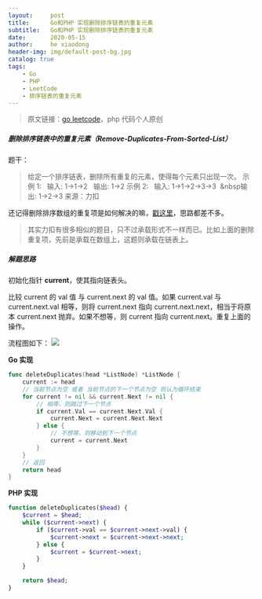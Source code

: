 ```yaml
---
layout:     post
title:      Go和PHP 实现删除排序链表的重复元素
subtitle:   Go和PHP 实现删除排序链表的重复元素
date:       2020-05-15
author:     he xiaodong
header-img: img/default-post-bg.jpg
catalog: true
tags:
    - Go
    - PHP
    - LeetCode
    - 排序链表的重复元素
---
```


> 原文链接：[go leetcode](https://github.com/wx-satellite/go-leetcode)，php 代码个人原创

##### 删除排序链表中的重复元素（Remove-Duplicates-From-Sorted-List）
题干：
>给定一个排序链表，删除所有重复的元素，使得每个元素只出现一次。
示例 1:
&nbsp;&nbsp;输入: 1->1->2
&nbsp;&nbsp;输出: 1->2
示例 2:
&nbsp;&nbsp;输入: 1->1->2->3->3
&nbsp;&nbsp输出: 1->2->3
来源：力扣

还记得删除排序数组的重复项是如何解决的嘛，[戳这里](https://learnku.com/articles/43366 "戳这里")，思路都差不多。
> 其实力扣有很多相似的题目，只不过承载形式不一样而已。比如上面的删除重复项，先前是承载在数组上，这题则承载在链表上。

##### 解题思路
初始化指针 **current**，使其指向链表头。

比较 current 的 val 值 与 current.next 的 val 值。如果 current.val 与 current.next.val 相等，则将 current.next 指向 current.next.next，相当于将原本 current.next 抛弃。如果不想等，则 current 指向 current.next。重复上面的操作。

流程图如下：
![](https://cdn.learnku.com/uploads/images/202005/13/21280/OCLACYrif6.jpg!large)


**Go 实现**
```go
func deleteDuplicates(head *ListNode) *ListNode {
    current := head
    // 当前节点为空 或者 当前节点的下一个节点为空 则认为循环结束
    for current != nil && current.Next != nil {
        // 相等，则跳过下一个节点
        if current.Val == current.Next.Val {
            current.Next = current.Next.Next
        } else {
            // 不想等，则移动到下一个节点
            current = current.Next
        }
    }
    // 返回
    return head
}
```


**PHP 实现**
```php
function deleteDuplicates($head) {
    $current = $head;
    while ($current->next) {
        if ($current->val == $current->next->val) {
            $current->next = $current->next->next;
        } else {
            $current = $current->next;
        }
    }

    return $head;
}
```
